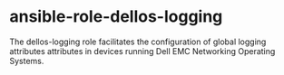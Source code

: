 # ansible-role-dellos-logging
The dellos-logging role facilitates the configuration of global logging attributes attributes in devices running Dell EMC Networking Operating Systems.
